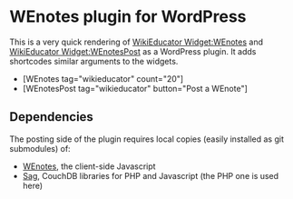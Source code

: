 # WEnotes plugin for WordPress

This is a very quick rendering of
[WikiEducator Widget:WEnotes](http://WikiEducator.org/Widget:WEnotes)
and [WikiEducator Widget:WEnotesPost](http://WikiEducator.org/Widget:WEnotesPost)
as a WordPress plugin. It adds shortcodes similar arguments to the widgets.

* [WEnotes tag="wikieducator" count="20"]
* [WEnotesPost tag="wikieducator" button="Post a WEnote"]

## Dependencies

The posting side of the plugin requires local copies (easily installed
as git submodules) of:

* [WEnotes](https://bitbucket.org/wikieducator/wenotes), the client-side
Javascript
* [Sag](http://saggingcouch.com/), CouchDB libraries for PHP and Javascript
(the PHP one is used here)

